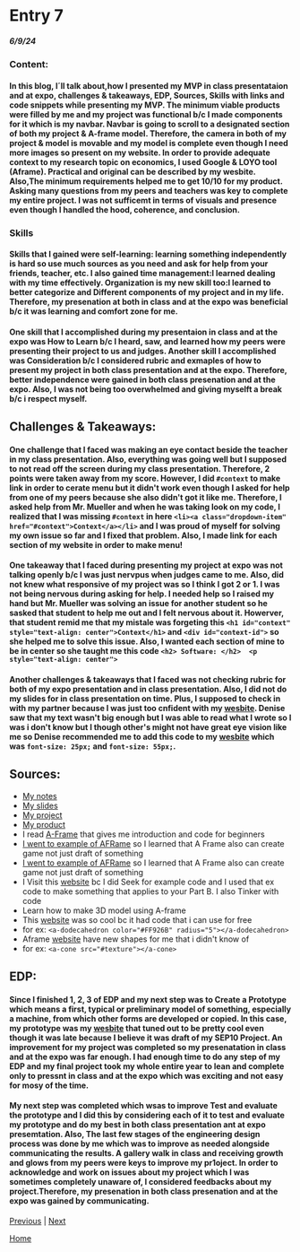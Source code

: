 # Entry 7
##### 6/9/24

### Content:

#### In this blog, I´ll talk about,how I presented my MVP in class presentataion and at expo, challenges & takeaways, EDP, Sources, Skills with links and code snippets while presenting my MVP. The minimum viable products were filled by me and my project was functional b/c I made components for it which is my navbar. Navbar is going to scroll to a designated section of both my project & A-frame model. Therefore, the camera in both of my project & model is movable and my model is complete even though I need more images so present on my website. In order to provide adequate context to my research topic on economics, I used Google & LOYO tool (Aframe). Practical and original can be described by my wesbite. Also,The minimum requirements helped me to get 10/10 for my product. Asking many questions from my peers and teachers was key to complete my entire project. I was not sufficemt in terms of visuals and presence even though I handled the hood, coherence, and conclusion. 

### Skills

#### Skills that I gained were self-learning: learning something independently is hard so use much sources as you need  and ask for help from your friends, teacher, etc. I also gained time management:I learned dealing with my time effectively. Organization is my new skill too:I learned to better categorize and Different components of my project and in my life. Therefore, my presenation at both in class and at the expo was beneficial b/c it was learning and comfort zone for me.

#### One skill that I accomplished during my presentaion in class and at the expo was How to Learn b/c I heard, saw, and learned how my peers were presenting their project to us and judges. Another skill I accomplished was Consideration b/c I considered rubric and exmaples of how to present my project in both class presentation and at the expo. Therefore, better independence were gained in both class presenation and at the expo. Also, I was not being too overwhelmed and giving myselft a break b/c i respect myself.



## Challenges & Takeaways:

#### One challenge that I faced was making an eye contact beside the teacher in my class presentation. Also, everything was going well but I supposed to not read off the screen during my class presentation. Therefore, 2 points were taken away from my score. However, I did `#context` to make link in order to cerate menu but it didn't work even though I asked for help from one of my peers because she also didn't got it like me. Therefore, I asked help from Mr. Mueller and when he was taking look on my code, I realized that I was missing `#context` in here `<li><a class="dropdown-item" href="#context">Context</a></li>` and I was proud of myself for solving my own issue so far and I fixed that problem. Also, I made link for each section of my website in order to make menu!

#### One takeaway that I faced during presenting my project at expo was not talking openly b/c I was just nervpus when judges came to me. Also, did not knew what responsive of my project was so I think I got 2 or 1. I was not being nervous during asking for help. I needed help so I raised my hand but Mr. Mueller was solving an issue for another student so he sasked that student to help me out and I felt nervous about it. Howerver, that student remid me that my mistale was forgeting this `<h1 id="context" style="text-align: center">Context</h1>` and `<div id="context-id">` so she helped me to solve this issue. Also, I wanted each section of mine to be in center so she taught me this code `<h2> Software: </h2>  <p style="text-align: center">`

#### Another challenges & takeaways that I faced was not checking rubric for both of my expo presentation and in class presentation. Also, I did not do my slides for in class presentation on time. Plus, I supposed to check in with my partner because I was just too cnfident with my [wesbite](https://dildoran2195.github.io/sep10-freedom-project/). Denise saw that my text wasn't big enough but I was able to read what I wrote so I was i don't know but I though other's might not have great eye vision like me so Denise recommended me to add this code to my [wesbite](https://dildoran2195.github.io/sep10-freedom-project/) which was `font-size: 25px;` and  `font-size: 55px;`.


## Sources:
* [My notes](https://docs.google.com/document/d/174Zt-sExhlBtbX9Gs5t8uppdrvsNS2UqqaexLBC1aHQ/edit#heading=h.6o1f62qg6jz9)
* [My slides](https://docs.google.com/presentation/d/1pilTcnCCoL7YhRyM-_lbKd9Oc-n7NUuJBKEmKrluLvU/edit#slide=id.p)
* [My project](https://dildoran2195.github.io/sep10-freedom-project/)
* [My product](https://dildoran2195.github.io/sep10-freedom-project/aframe.html)
* I read [A-Frame](https://aframe.io/docs/1.5.0/introduction/) that gives me introduction and code for beginners
* [I went to example of AFRame](https://webvr.soundboxing.co/?challenge=8751ab88-f679-11ea-9f04-8ea7f69e437c) so I learned that A Frame also can create game not just draft of something
* [I went to example of AFRame](https://webvr.soundboxing.co/?challenge=8751ab88-f679-11ea-9f04-8ea7f69e437c) so I learned that A Frame also can create game not just draft of something
* I Visit this [website](https://aframe.io/docs/1.5.0/introduction/faq.html) bc I did Seek for example code and I used that ex code to make something that applies to your Part B. I also Tinker with code
* Learn how to make 3D model using A-frame
* This [website](https://aframe.io/docs/1.5.0/introduction/faq.html) was so cool bc it had code that i can use for free
* for ex: `<a-dodecahedron color="#FF926B" radius="5"></a-dodecahedron>`
* Aframe [website](https://aframe.io/docs/1.5.0/introduction/faq.html) have new shapes for me that i didn't know of
* for ex: `<a-cone src="#texture"></a-cone>`


## EDP:

#### Since I finished 1, 2, 3 of EDP and my next step was to Create a Prototype which means a first, typical or preliminary model of something, especially a machine, from which other forms are developed or copied. In this case, my prototype was  my [wesbite](https://dildoran2195.github.io/sep10-freedom-project/) that tuned out to be pretty cool even though it was late because I believe it was draft of my SEP10 Project. An improvement for my project was completed so my presenatation in class and at the expo was far enough. I had enough time to do any step of my EDP and my final project took my whole entire year to lean and complete only to pressnt in class and at the expo which was exciting and not easy for mosy of the time. 

#### My next step was completed which wsas to improve Test and evaluate the prototype and I did this by considering each of it to test and evaluate my prototype and do my best in both class presentation ant at expo presemtation. Also, The last few stages of the engineering design process was done by me which was to improve as needed alongside communicating the results. A gallery walk in class and receiving growth and glows from my peers were keys to improve my pr1oject. In order to acknowledge and work on issues about my project which I was sometimes completely unaware of, I considered feedbacks about my project.Therefore, my presenation in both class presenation and at the expo was gained by communicating.



[Previous](entry06.md) | [Next](entry08.md)

[Home](../README.md)
